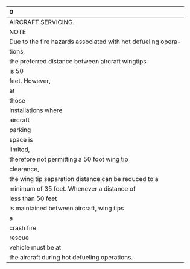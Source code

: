 | 0                                                            |
|:-------------------------------------------------------------|
| AIRCRAFT SERVICING.                                          |
| NOTE                                                         |
| Due to the fire hazards associated with hot defueling opera- |
| tions,                                                       |
| the preferred distance between aircraft wingtips             |
| is 50                                                        |
| feet. However,                                               |
| at                                                           |
| those                                                        |
| installations where                                          |
| aircraft                                                     |
| parking                                                      |
| space is                                                     |
| limited,                                                     |
| therefore not permitting a 50 foot wing tip                  |
| clearance,                                                   |
| the wing tip separation distance can be reduced to a         |
| minimum of 35 feet. Whenever a distance of                   |
| less than 50 feet                                            |
| is maintained between aircraft, wing tips                    |
| a                                                            |
| crash fire                                                   |
| rescue                                                       |
| vehicle must be at                                           |
| the aircraft during hot defueling operations.                |